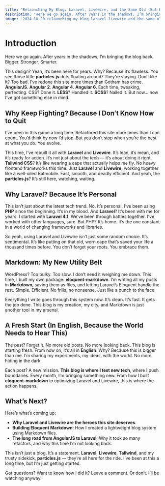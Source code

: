 ```yaml
---
title: "Relaunching My Blog: Laravel, Livewire, and the Same Old (But Perfect) Design"
description: "Here we go again. After years in the shadows, I’m bringing the blog back. Bigger. Stronger. Smarter."
image: '2024-10-20-relaunching-my-blog-laravel-livewire-and-the-same-old-but-perfect-design.png'
---
```


# Introduction

Here we go again. After years in the shadows, I’m bringing the blog back. Bigger. Stronger. Smarter.

This design? Yeah, it’s been here for years. Why? Because it’s flawless. You see those little **particles.js** dots floating around? They’re staying. Don’t like it? Too bad. I’ve redone this site more times than Gotham has crime. **AngularJS**. **Angular 2**. **Angular 4**. **Angular 6**. Each time, tweaking, perfecting. CSS? Done it. **LESS**? Handled it. **SCSS**? Nailed it. But now… now I’ve got something else in mind.

## Why Keep Fighting? Because I Don’t Know How to Quit

I’ve been in this game a long time. Refactored this site more times than I can count. You’d think by now I’d stop. But you don’t stop when you’re the best at what you do. You evolve.

This time, I’ve rebuilt it all with **Laravel** and **Livewire**. It’s lean, it’s mean, and it’s ready for action. It’s not just about the tech — it’s about doing it right. **Tailwind CSS**? It’s like wearing a cape that actually helps me fly. No heavy frontend frameworks this time. Just **Laravel** and **Livewire**, working together like a well-oiled Batmobile. Fast, smooth, and deadly efficient. And yeah, the **particles.js**? It’s still here, watching, waiting.

## Why Laravel? Because It’s Personal

This isn’t just about the latest tech trend. No. It’s personal. I’ve been using **PHP** since the beginning. It’s in my blood. And **Laravel**? It’s been with me for years. I started with **Laravel 4.1**. We’ve been through battles together. I’ve worked with other languages, sure. But PHP? It’s home. It’s the one constant in a world of changing frameworks and libraries.

So yeah, using Laravel and Livewire isn’t just some random choice. It’s sentimental. It’s like putting on that old, worn cape that’s saved your life a thousand times before. You don’t forget your roots. You embrace them.

## Markdown: My New Utility Belt

WordPress? Too bulky. Too slow. I don’t need it weighing me down. This time, I built my own package: **eloquent-markdown**. I’m writing all my posts in **Markdown**, saving them as files, and letting Laravel’s Eloquent handle the rest. Simple. Efficient. No frills, no nonsense. Just like a punch to the face.

Everything I write goes through this system now. It’s clean. It’s fast. It gets the job done. This blog is my creation, my city, and Markdown is just another tool in my arsenal.

## A Fresh Start (In English, Because the World Needs to Hear This)

The past? Forget it. No more old posts. No more looking back. This blog is starting fresh. From now on, it’s all in **English**. Why? Because this is bigger than me. I’m sharing my experiments, my ideas, with the world. No more hiding in the dark.

Each post? A new mission. **This blog is where I test new tech**, where I push boundaries. Every month, I’m bringing something new. From how I built **eloquent-markdown** to optimizing Laravel and Livewire, this is where the action happens.

## What’s Next?

Here’s what’s coming up:

- **Why Laravel and Livewire are the heroes this site deserves**.
- **Building Eloquent Markdown**: How I created a lightweight blog system using Markdown files.
- **The long road from AngularJS to Laravel**: Why it took so many refactors, and why this time I’m not looking back.

This isn’t just a blog. It’s a statement. **Laravel**, **Livewire**, **Tailwind**, and my trusty sidekick, **particles.js** — they’re all here for the ride. I’ve been at this a long time, but I’m just getting started.

Got questions? Want to know how I did it? Leave a comment. Or don’t. I’ll be watching anyway.
